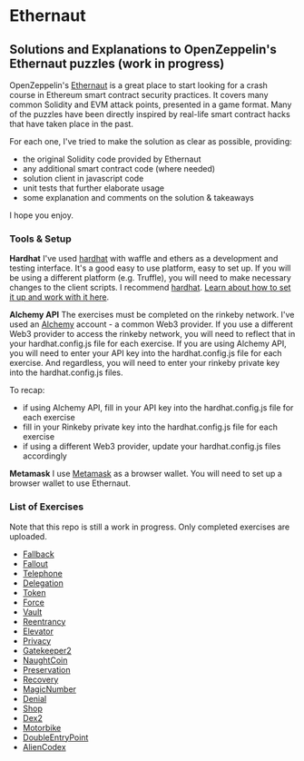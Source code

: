# Ethernaut
## Solutions and Explanations to OpenZeppelin's Ethernaut puzzles (work in progress) 

OpenZeppelin's [Ethernaut](https://ethernaut.openzeppelin.com/) is a great place to start looking for a crash course in Ethereum smart contract security practices. It covers many common Solidity and EVM attack points, presented in a game format. Many of the puzzles have been directly inspired by real-life smart contract hacks that have taken place in the past. 

For each one, I've tried to make the solution as clear as possible, providing: 
- the original Solidity code provided by Ethernaut 
- any additional smart contract code (where needed) 
- solution client in javascript code 
- unit tests that further elaborate usage 
- some explanation and comments on the solution & takeaways 

I hope you enjoy. 

### Tools & Setup 

**Hardhat** 
I've used [hardhat](https://hardhat.org/) with waffle and ethers as a development and testing interface. It's a good easy to use platform, easy to set up. If you will be using a different platform (e.g. Truffle), you will need to make necessary changes to the client scripts. 
I recommend [hardhat](https://hardhat.org/). [Learn about how to set it up and work with it here](https://hardhat.org/tutorial/). 

**Alchemy API**
The exercises must be completed on the rinkeby network. I've used an [Alchemy](https://www.alchemy.com/) account - a common Web3 provider. If you use a different Web3 provider to access the rinkeby network, you will need to reflect that in your hardhat.config.js file for each exercise. If you are using Alchemy API, you will need to enter your API key into the hardhat.config.js file for each exercise. And regardless, you will need to enter your rinkeby private key into the hardhat.config.js files. 

To recap: 
- if using Alchemy API, fill in your API key into the hardhat.config.js file for each exercise 
- fill in your Rinkeby private key into the hardhat.config.js file for each exercise 
- if using a different Web3 provider, update your hardhat.config.js files accordingly 

**Metamask**
I use [Metamask](https://metamask.io/) as a browser wallet. You will need to set up a browser wallet to use Ethernaut. 


### List of Exercises 
Note that this repo is still a work in progress. Only completed exercises are uploaded. 

- [Fallback](https://github.com/jrkosinski/Ethernaut/tree/main/Fallback) 
- [Fallout](https://github.com/jrkosinski/Ethernaut/tree/main/Fallout) 
- [Telephone](https://github.com/jrkosinski/Ethernaut/tree/main/Telephone) 
- [Delegation](https://github.com/jrkosinski/Ethernaut/tree/main/Delegation) 
- [Token](https://github.com/jrkosinski/Ethernaut/tree/main/Token) 
- [Force](https://github.com/jrkosinski/Ethernaut/tree/main/Force) 
- [Vault](https://github.com/jrkosinski/Ethernaut/tree/main/Vault) 
- [Reentrancy](https://github.com/jrkosinski/Ethernaut/tree/main/Reentrancy) 
- [Elevator](https://github.com/jrkosinski/Ethernaut/tree/main/Elevator) 
- [Privacy](https://github.com/jrkosinski/Ethernaut/tree/main/Privacy) 
- [Gatekeeper2](https://github.com/jrkosinski/Ethernaut/tree/main/Gatekeeper2) 
- [NaughtCoin](https://github.com/jrkosinski/Ethernaut/tree/main/NaughtCoin) 
- [Preservation](https://github.com/jrkosinski/Ethernaut/tree/main/Preservation) 
- [Recovery](https://github.com/jrkosinski/Ethernaut/tree/main/Recovery) 
- [MagicNumber](https://github.com/jrkosinski/Ethernaut/tree/main/MagicNumber) 
- [Denial](https://github.com/jrkosinski/Ethernaut/tree/main/Denial) 
- [Shop](https://github.com/jrkosinski/Ethernaut/tree/main/Shop) 
- [Dex2](https://github.com/jrkosinski/Ethernaut/tree/main/Dex2) 
- [Motorbike](https://github.com/jrkosinski/Ethernaut/tree/main/Motorbike) 
- [DoubleEntryPoint](https://github.com/jrkosinski/Ethernaut/tree/main/DoubleEntryPoint) 
- [AlienCodex](https://github.com/jrkosinski/Ethernaut/tree/main/AlienCodex) 

